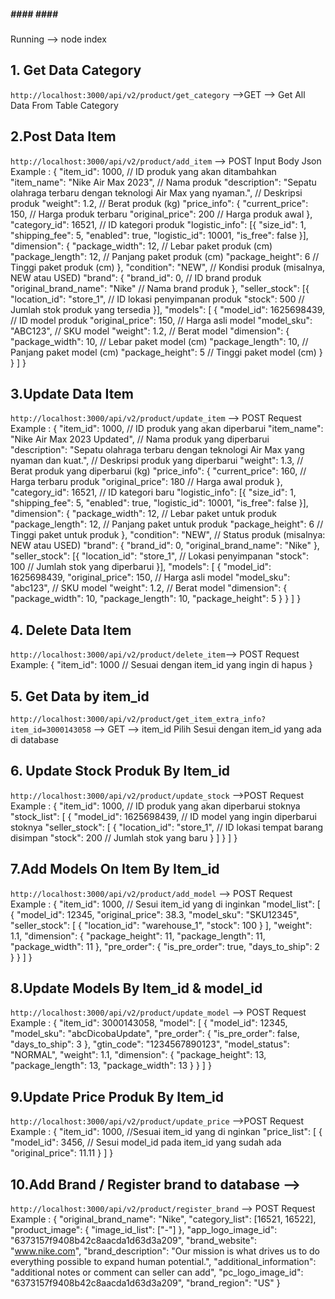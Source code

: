 ##### #### #### #####
Running --> node index

## 1. Get Data Category 
`http://localhost:3000/api/v2/product/get_category` -->GET
--> Get All Data From Table Category

## 2.Post Data Item
`http://localhost:3000/api/v2/product/add_item` --> POST
Input Body Json Example :
{
  "item_id": 1000,  // ID produk yang akan ditambahkan
  "item_name": "Nike Air Max 2023",  // Nama produk
  "description": "Sepatu olahraga terbaru dengan teknologi Air Max yang nyaman.",  // Deskripsi produk
  "weight": 1.2,  // Berat produk (kg)
  "price_info": { 
    "current_price": 150,  // Harga produk terbaru
    "original_price": 200  // Harga produk awal
  },
  "category_id": 16521,  // ID kategori produk
  "logistic_info": [{
    "size_id": 1,
    "shipping_fee": 5,
    "enabled": true,
    "logistic_id": 10001,
    "is_free": false
  }],
  "dimension": {
    "package_width": 12,  // Lebar paket produk (cm)
    "package_length": 12,  // Panjang paket produk (cm)
    "package_height": 6  // Tinggi paket produk (cm)
  },
  "condition": "NEW",  // Kondisi produk (misalnya, NEW atau USED)
  "brand": {
    "brand_id": 0,  // ID brand produk
    "original_brand_name": "Nike"  // Nama brand produk
  },
  "seller_stock": [{
    "location_id": "store_1",  // ID lokasi penyimpanan produk
    "stock": 500  // Jumlah stok produk yang tersedia
  }],
  "models": [
    {
      "model_id": 1625698439,  // ID model produk
      "original_price": 150,  // Harga asli model
      "model_sku": "ABC123",  // SKU model
      "weight": 1.2,  // Berat model
      "dimension": {
        "package_width": 10,  // Lebar paket model (cm)
        "package_length": 10,  // Panjang paket model (cm)
        "package_height": 5  // Tinggi paket model (cm)
      }
    }
  ]
}

## 3.Update Data Item
`http://localhost:3000/api/v2/product/update_item` --> POST
Request Example :
{
  "item_id": 1000,  // ID produk yang akan diperbarui
  "item_name": "Nike Air Max 2023 Updated",  // Nama produk yang diperbarui
  "description": "Sepatu olahraga terbaru dengan teknologi Air Max yang nyaman dan kuat.",  // Deskripsi produk yang diperbarui
  "weight": 1.3,  // Berat produk yang diperbarui (kg)
  "price_info": { 
    "current_price": 160,  // Harga terbaru produk
    "original_price": 180  // Harga awal produk
  },
  "category_id": 16521,  // ID kategori baru
  "logistic_info": [{
    "size_id": 1,
    "shipping_fee": 5,
    "enabled": true,
    "logistic_id": 10001,
    "is_free": false
  }],
  "dimension": {
    "package_width": 12,  // Lebar paket untuk produk
    "package_length": 12,  // Panjang paket untuk produk
    "package_height": 6  // Tinggi paket untuk produk
  },
  "condition": "NEW",  // Status produk (misalnya: NEW atau USED)
  "brand": {
    "brand_id": 0,
    "original_brand_name": "Nike"
  },
  "seller_stock": [{
    "location_id": "store_1",  // Lokasi penyimpanan
    "stock": 100  // Jumlah stok yang diperbarui
  }],
  "models": [
    {
      "model_id": 1625698439,
      "original_price": 150,  // Harga asli model
      "model_sku": "abc123",  // SKU model
      "weight": 1.2,  // Berat model
      "dimension": {
        "package_width": 10,
        "package_length": 10,
        "package_height": 5
      }
    }
  ]
}


## 4. Delete Data Item
`http://localhost:3000/api/v2/product/delete_item`--> POST
Request Example:
{
  "item_id": 1000  // Sesuai dengan item_id yang ingin di hapus
}


## 5. Get Data by item_id
`http://localhost:3000/api/v2/product/get_item_extra_info?item_id=3000143058` --> GET
--> item_id Pilih Sesui dengan item_id yang ada di database 

## 6. Update Stock Produk By Item_id
`http://localhost:3000/api/v2/product/update_stock` -->POST
Request Example : 
{
  "item_id": 1000,  // ID produk yang akan diperbarui stoknya
  "stock_list": [
    {
      "model_id": 1625698439, // ID model yang ingin diperbarui stoknya
      "seller_stock": [
        {
          "location_id": "store_1", // ID lokasi tempat barang disimpan
          "stock": 200 // Jumlah stok yang baru
        }
      ]
    }
  ]
}



## 7.Add Models On Item By Item_id 
`http://localhost:3000/api/v2/product/add_model` --> POST
Request Example :
{
  "item_id": 1000, // Sesui item_id yang di inginkan
  "model_list": [
    {
      "model_id": 12345,
      "original_price": 38.3,
      "model_sku": "SKU12345",
      "seller_stock": [
        {
          "location_id": "warehouse_1",
          "stock": 100
        }
      ],
      "weight": 1.1,
      "dimension": {
        "package_height": 11,
        "package_length": 11,
        "package_width": 11
      },
      "pre_order": {
        "is_pre_order": true,
        "days_to_ship": 2
      }
    }
  ]
}

## 8.Update Models By Item_id & model_id 
`http://localhost:3000/api/v2/product/update_model` --> POST
Request Example :
{
  "item_id": 3000143058,
  "model": [
    {
      "model_id": 12345,
      "model_sku": "abcDicobaUpdate",
      "pre_order": {
        "is_pre_order": false,
        "days_to_ship": 3
      },
      "gtin_code": "1234567890123",
      "model_status": "NORMAL",
      "weight": 1.1,
      "dimension": {
        "package_height": 13,
        "package_length": 13,
        "package_width": 13
      }
    }
  ]
}

## 9.Update Price Produk By Item_id
`http://localhost:3000/api/v2/product/update_price` -->POST
Request Example :
{
  "item_id": 1000, //Sesuai item_id yang di nginkan
  "price_list": [
    {
      "model_id": 3456, // Sesui model_id pada item_id yang sudah ada
      "original_price": 11.11
    }
  ]
}


## 10.Add Brand / Register brand to database -->
`http://localhost:3000/api/v2/product/register_brand`  --> POST
Request Example :
{
  "original_brand_name": "Nike",
  "category_list": [16521, 16522],
  "product_image": {
    "image_id_list": ["-"]
  },
  "app_logo_image_id": "6373157f9408b42c8aacda1d63d3a209",
  "brand_website": "www.nike.com",
  "brand_description": "Our mission is what drives us to do everything possible to expand human potential.",
  "additional_information": "additional notes or comment can seller can add",
  "pc_logo_image_id": "6373157f9408b42c8aacda1d63d3a209",
  "brand_region": "US"
}



